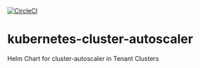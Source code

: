 [![CircleCI](https://circleci.com/gh/giantswarm/kubernetes-cluster-autoscaler.svg?style=shield)](https://circleci.com/gh/giantswarm/kubernetes-cluster-autoscaler)

# kubernetes-cluster-autoscaler
Helm Chart for cluster-autoscaler in Tenant Clusters
